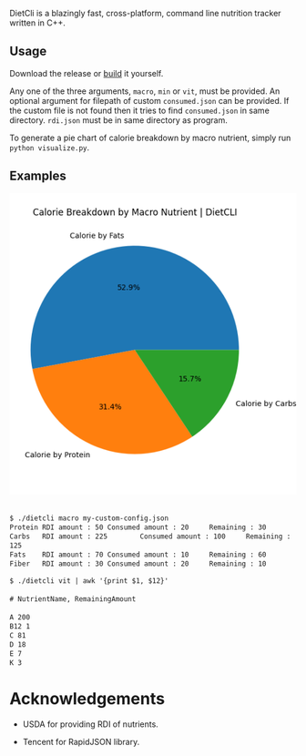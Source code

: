 DietCli is a blazingly fast, cross-platform, command line nutrition tracker written in C++.

## Usage

Download the release or [build](build.md) it yourself.

Any one of the three arguments, `macro`, `min` or `vit`, must be provided. An optional argument for filepath of custom `consumed.json` can be provided. If the custom file is not found then it tries to find `consumed.json` in same directory. `rdi.json` must be in same directory as program.

To generate a pie chart of calorie breakdown by macro nutrient, simply run `python visualize.py`. 


## Examples

![img](pie-diet-cli-default.png)

```

$ ./dietcli macro my-custom-config.json
Protein RDI amount : 50 Consumed amount : 20     Remaining : 30
Carbs   RDI amount : 225        Consumed amount : 100     Remaining : 125
Fats    RDI amount : 70 Consumed amount : 10     Remaining : 60
Fiber   RDI amount : 30 Consumed amount : 20     Remaining : 10

```

```
$ ./dietcli vit | awk '{print $1, $12}'

# NutrientName, RemainingAmount

A 200
B12 1
C 81
D 18
E 7
K 3

```

# Acknowledgements

- USDA for providing RDI of nutrients.

- Tencent for RapidJSON library.


